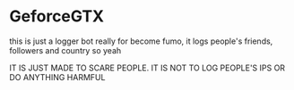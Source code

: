 # GeforceGTX
this is just a logger bot really for become fumo, it logs people's friends, followers and country so yeah

IT IS JUST MADE TO SCARE PEOPLE. IT IS NOT TO LOG PEOPLE'S IPS OR DO ANYTHING HARMFUL
